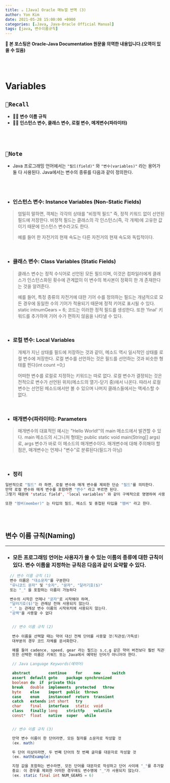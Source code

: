 ```yaml
---
title: ☕️ [Java] Oracle 매뉴얼 번역 (3)
author: Yon Kim
date: 2021-05-28 15:00:00 +0900
categories: [☕️Java, Java-Oracle Official Manual]
tags: [java, 변수이름규칙]
---
```




**👀 본 포스팅은 Oracle-Java Documentation 원문을 의역한 내용입니다.(오역이 있을 수 있음)** 


<br><br>

# **Variables**

## `🧭Recall`

- 🧙‍♂️ **변수 이름 규칙**
- 🧙‍♂️ **인스턴스 변수, 클래스 변수, 로컬 변수, 메게변수(파라미터)**

<br><br>

## `📜Note`

 * Java 프로그래밍 언어에서는 `"필드(field)"` 와 `"변수(variables)"` 라는 용어가 둘 다 사용된다. Java에서는 변수의 종류를 다음과 같이 정의한다.

<br><br>

* ### **인스턴스 변수: Instance Variables (Non-Static Fields)**
> 엄밀히 말하면, 객체는 각각의 상태를 "비정적 필드" 즉, 정적 키워드 없이 선언된 필드에 저장한다. 비정적 필드는 클래스의 각 인스턴스(즉, 각 개체)에 고유한 값이기 때문에 인스턴스 변수라고도 한다. <p>예를 들어 한 자전거의 현재 속도는 다른 자전거의 현재 속도와 독립적이다.</p>

<br>

* ### **클래스 변수: Class Variables (Static Fields)**
> <p>클래스 변수는 정적 수식어로 선언된 모든 필드이며, 이것은 컴파일러에게 클래스가 인스턴스화된 횟수에 관계없이 이 변수의 복사본이 정확히 한 개 존재한다는 것을 알려준다.</p>예를 들어, 특정 종류의 자전거에 대한 기어 수를 정의하는 필드는 개념적으로 모든 경우에 동일한 수의 기어가 적용되기 때문에 정적 키어로 표시될 수 있다. static intnumGears = 6; 코드는 이러한 정적 필드를 생성한다. 또한 'final' 키워드를 추가하여 기어 수가 편하지 않음을 나타낼 수 있다.

<br>

* ### **로컬 변수: Local Variables**
><p>개체가 지닌 상태를 필드에 저장하는 것과 같이, 메소드 역시 일시적인 상태를 로컬 변수에 저장한다. 로컬 변수를 선언하는 것은 필드를 선언하는 것과 비슷한 형태를 띈다(int count =0;)</p> 어떠한 변수를 로컬로 지정하는 키워드는 따로 없다. 로컬 변수가 결정되는 것은 전적으로 변수가 선언된 위치(메소드의 열기-닫기 중)에서 나온다. 따라서 로컬 변수는 선언된 메소드에서만 볼 수 있으며 나머지 클래스들에서는 액세스할 수 없다.

<br>

* ### **매개변수(파라미터): Parameters**
><p>매개변수의 대표적인 예시는 "Hello World!"의 main 메소드에서 발견할 수 있다. main 메소드의 시그니처 형태는 public static void main(String[] args)로, args 변수가 바로 이 메소드의 매개변수이다. 매개변수에 대해 주의해야 할 점은, 매개변수는 언제나 "변수"로 분류된다(필드가 아님) </p>

<br>

* ### **정리**

```java
일반적으로 "필드" 라 하면, 로컬 변수와 매개 변수를 제외한 단순 "필드"를 의미한다.
만약 로컬 변수와 매게 변수를 포함하면 "변수" 라고 부르면 된다. 
그렇기 때문에 'static field', 'local variables' 와 같이 구체적으로 명명하여 사용한다.

또한 "멤버(member)" 는 타입의 필드, 메소드 및 중첩된 타입을 "멤버" 라고 한다.
```

<br>
<br>

## **변수 이름 규칙(Naming)**
---


* ### **모든 프로그래밍 언어는 사용자가 쓸 수 있는 이름의 종류에 대한 규칙이 있다. 변수 이름을 지정하는 규칙은 다음과 같이 요약할 수 있다.**


 ```java
   // 변수 이름 규칙 (1)    
   변수 이름은 "대소문자"를 구분한다
   "유니코드 문자" 및 "숫자", "문자", "달러기호($)" 
   또는 "_" 을 포함하는 이름이 가능하다

   변수의 시작은 언제나 "문자"로 시작해야 하며, 
   "달러기호($)"는 관례상 전혀 사용되지 않는다.
   "_" 는 관례상 변수 이름의 시작위치에 사용되지 않는다.
   "공백"을 사용할 수 없다

 ```

 ```java

    // 변수 이름 규칙 (2)
    
    변수 이름을 선택할 때는 약어 대신 전체 단어를 사용할 것(직관성/가독성)
    대부분의 경우 코드 자체를 문서화한다.

    예를 들어 cadence, speed, gear 라는 필드는 s,c,g 같은 약어 버전보다 훨씬 직관적이다.
    또한 선택한 이름은 키워드 또는 Java에서 예약된 단어가 아니어야 한다.

    // Java Language Keywords(예약어)

    abstract    	continue	for	    new	    switch
    assert	default	goto	package	synchronized
    boolean	do	if	private	this
    break	double	implements	protected	throw
    byte	else	import	public	throws
    case	enum	instanceof	return	transient
    catch	extends	int	short	try
    char	final	interface	static	void
    class	finally	long	strictfp	volatile
    const*	float	native	super	while

 ```

 ```java
 
    // 변수 이름 규칙 (3)

    만약 변수 이름이 한 단어라면, 모든 철자를 소문자로 작성할 것        
    (ex. math)

    두 단어 이상이라면, 두 번째 단어의 첫 번째 글자를 대문자로 작성할 것
    (ex. mathExample)

    지정 값을 포함하는 변수라면, 모든 단어를 대문자로 작성하고 단어 사이에 "_"를 추가할 것
    중요: 이 경우를 제외한 어떠한 경우에도 변수명에 "_"가 사용되지 않는다.
    (ex. static final int NUM_GEARS = 6)

 ```
